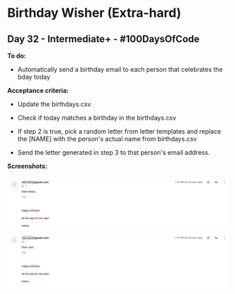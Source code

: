 # Birthday Wisher (Extra-hard)
## Day 32 - Intermediate+ - \#100DaysOfCode

**To do:**
* Automatically send a birthday email to each person that celebrates the bday today

**Acceptance criteria:**
* Update the birthdays.csv

* Check if today matches a birthday in the birthdays.csv

* If step 2 is true, pick a random letter from letter templates and replace the [NAME] with the person's actual 
name from birthdays.csv

* Send the letter generated in step 3 to that person's email address.

**Screenshots:**

![](https://github.com/adrianurdar/100DaysOfCode-Bootcamp/blob/main/Day-032/Screen_Shot_2020-12-02_at_1_26_59_PM.png)
